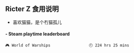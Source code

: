 ## Ricter Z 食用说明
- 喜欢猫猫，是个冇猫孤儿

<!-- steam-box start -->
#### - Steam playtime leaderboard
```text
🎮 World of Warships                 🕘 224 hrs 25 mins
```
<!-- Powered by https://github.com/YouEclipse/steam-box . -->
<!-- steam-box end -->

